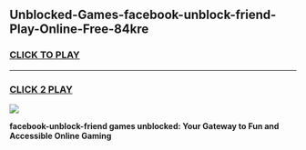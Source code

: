 
## Unblocked-Games-facebook-unblock-friend-Play-Online-Free-84kre
<h3>
<a href="https://premium76.site?title=facebook-unblock-friend&ref=26A">CLICK TO PLAY</a></h3>
<hr>

<h3>
<a href="https://premium76.site?title=facebook-unblock-friend&ref=26A">CLICK 2 PLAY</a>
  
</h3>

<a href="https://premium76.site?title=facebook-unblock-friend&ref=26A"><img src="https://clearcache.store/games.png"></a>


**facebook-unblock-friend games unblocked: Your Gateway to Fun and Accessible Online Gaming**
